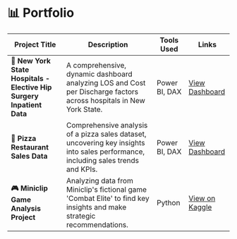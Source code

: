 # 📊 Portfolio

| Project Title                                                        | Description                                                                                                                             | Tools Used                       | Links                                                                                          |
|----------------------------------------------------------------------|-----------------------------------------------------------------------------------------------------------------------------------------|----------------------------------|-------------------------------------------------------------------------------------------------|
| **🏥 New York State Hospitals - Elective Hip Surgery Inpatient Data** | A comprehensive, dynamic dashboard analyzing LOS and Cost per Discharge factors across hospitals in New York State.                      | Power BI, DAX                    | [View Dashboard](https://app.powerbi.com/view?r=eyJrIjoiOTU5MjI4ZWMtN2I0Ni00ZDYzLTkxMGMtZGFlNDQxNmJkMGZhIiwidCI6ImRkZDQ2NTk0LTZlZGQtNGUzOS05YjMzLTdiNGVlNDlkNGUwZSJ9) |
| **🍕 Pizza Restaurant Sales Data**                                   | Comprehensive analysis of a pizza sales dataset, uncovering key insights into sales performance, including sales trends and KPIs.       | Power BI, DAX                    | [View Dashboard](https://app.powerbi.com/view?r=eyJrIjoiOTZiMjA4ZTctZmRlZS00NGM5LWI3MGUtZGI2ZTU1OWU4MjU3IiwidCI6ImE5ZTE4OGE2LWMzZjgtNGVhZS1iN2I5LTU0Nzg3ZDg5ZjkzNyJ9) |
| **🎮 Miniclip Game Analysis Project**                                | Analyzing data from Miniclip's fictional game 'Combat Elite' to find key insights and make strategic recommendations.                    | Python                           | [View on Kaggle](https://www.kaggle.com/yourusername/miniclip-game-analysis)                    |
